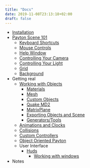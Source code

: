 ```yaml
---
title: "Docs"
date: 2019-11-08T23:13:18+02:00
draft: false
---
```

* [Installation](/docs/install)
* [Payton Scene 101](/docs/scene)
  * [Keyboard Shortcuts](/docs/keyboard)
  * [Mouse Controls](/docs/keyboard)
  * [Help Window](/docs/help)
  * [Controlling Your Camera](/docs/camera)
  * [Controlling Your Light](/docs/light)
  * [Grid](/docs/grid)
  * [Background](/docs/background)
* Getting real
  * [Working with Objects](/docs/objects)
    * [Materials](/docs/materials)
    * [Mesh](/docs/mesh)
    * [Custom Objects](/docs/custom)
    * [Quake MD2](/docs/md2)
    * [MatrixPlane](/docs/matrixplane)
    * [Exporting Objects and Scene](/docs/export)
    * [Generators/Tools](/docs/generators)
  * [Animations and Clocks](/docs/animations)
  * [Collisions](/docs/collisions)
  * [Custom Controllers](/docs/controllers)
  * [Object Oriented Payton](/docs/oop)
  * User Interface
    * [Huds](/docs/hud)
      * [Working with windows](/docs/windows)
* Notes
